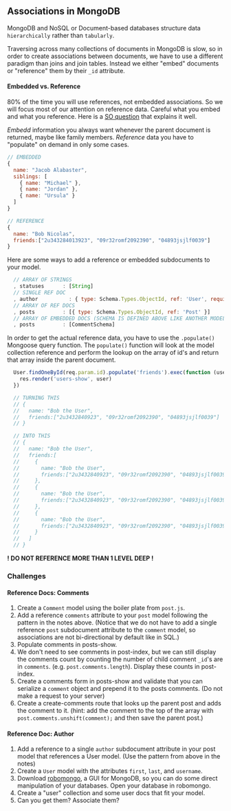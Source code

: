 ## Associations in MongoDB

MongoDB and NoSQL or Document-based databases structure data `hierarchically` rather than `tabularly`.

Traversing across many collections of documents in MongoDB is slow, so in order to create associations between documents, we have to use a different paradigm than joins and join tables. Instead we either "embed" documents or "reference" them by their `_id` attribute.

#### Embedded vs. Reference

80% of the time you will use references, not embedded associations. So we will focus most of our attention on reference data. Careful what you embed and what you reference. Here is a [SO question](http://stackoverflow.com/questions/21302279/embedded-document-vs-reference-in-mongoose-design-model) that explains it well.

*Embedd* information you always want whenever the parent document is returned, maybe like family members. *Reference* data you have to "populate" on demand in only some cases.

  ```js
  // EMBEDDED
  {
    name: "Jacob Alabaster",
    siblings: [
      { name: "Michael" },
      { name: "Jordan" },
      { name: "Ursula" }
    ]
  }

  // REFERENCE
  {
    name: "Bob Nicolas",
    friends:["2u343284013923", "09r32romf2092390", "04893jsjlf0039"]
  }
  ```

Here are some ways to add a reference or embedded subdocuments to your model.

```js
  // ARRAY OF STRINGS
  , statuses      : [String]
  // SINGLE REF DOC
  , author          : { type: Schema.Types.ObjectId, ref: 'User', required: true }
  // ARRAY OF REF DOCS
  , posts         : [{ type: Schema.Types.ObjectId, ref: 'Post' }]
  // ARRAY OF EMBEDDED DOCS (SCHEMA IS DEFINED ABOVE LIKE ANOTHER MODEL)
  , posts         : [CommentSchema]

```

In order to get the actual reference data, you have to use the `.populate()` Mongoose query function. The `populate()` function will look at the model collection reference and perform the lookup on the array of id's and return that array inside the parent document.

  ```js
    User.findOneById(req.param.id).populate('friends').exec(function (users, err) {
      res.render('users-show', user)
    })

    // TURNING THIS
    // {
    //   name: "Bob the User",
    //   friends:["2u3432840923", "09r32romf2092390", "04893jsjlf0039"]
    // }

    // INTO THIS
    // {
    //   name: "Bob the User",
    //   friends:[
    //     {
    //       name: "Bob the User",
    //       friends:["2u3432840923", "09r32romf2092390", "04893jsjlf0039"]
    //     },
    //     {
    //       name: "Bob the User",
    //       friends:["2u3432840923", "09r32romf2092390", "04893jsjlf0039"]
    //     },
    //     {
    //       name: "Bob the User",
    //       friends:["2u3432840923", "09r32romf2092390", "04893jsjlf0039"]
    //     }
    //   ]
    // }
  ```

**! DO NOT REFERENCE MORE THAN 1 LEVEL DEEP !**

### Challenges

#### Reference Docs: Comments

1. Create a `Comment` model using the boiler plate from `post.js`.
1. Add a reference `comments` attribute to your `post` model following the pattern in the notes above. (Notice that we do not have to add a single reference `post` subdocument attribute to the `comment` model, so associations are not bi-directional by default like in SQL.)
1. Populate comments in posts-show.
1. We don't need to see comments in post-index, but we can still display the comments count by counting the number of child comment `_id`'s are in `comments`. (e.g. `post.comments.length`). Display these counts in post-index.
1. Create a comments form in posts-show and validate that you can serialize a `comment` object and prepend it to the posts comments. (Do not make a request to your server)
1. Create a create-comments route that looks up the parent post and adds the comment to it. (hint: add the comment to the top of the array with `post.comments.unshift(comment);` and then save the parent post.)

#### Reference Doc: Author

1. Add a reference to a single `author` subdocument attribute in your post model that references a User model. (Use the pattern from above in the notes)
1. Create a `User` model with the attributes `first`, `last`, and `username`.
1. Download [robomongo](https://robomongo.org/), a GUI for MongoDB, so you can do some direct manipulation of your databases. Open your database in robomongo.
1. Create a "user" collection and some user docs that fit your model.
1. Can you get them? Associate them?
